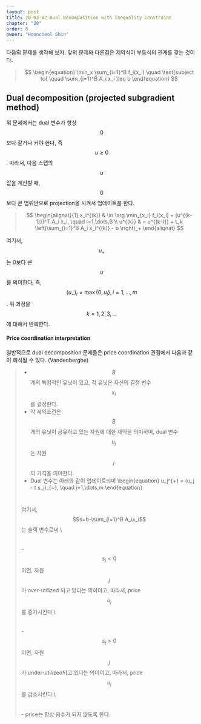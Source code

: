 ```yaml
---
layout: post
title: 20-02-02 Dual Decomposition with Inequality Constraint
chapter: "20"
order: 6
owner: "Hooncheol Shin"
---
```


다음의 문제를 생각해 보자. 앞의 문제와 다른점은 제약식이 부등식의 관계를 갖는 것이다. 
> $$
> \begin{equation}
> \min_x \sum_{i=1}^B f_i(x_i) \quad \text{subject to} \quad \sum_{i=1}^B A_i x_i \leq b
> \end{equation}
> $$

## Dual decomposition (projected subgradient method) 
위 문제에서는 dual 변수가 항상 $$0$$보다 같거나 커야 한다, 즉 $$u \geq 0$$. 따라서, 다음 스텝의 $$u$$값을 계산할 때, $$0$$보다 큰 범위안으로 projection을 시켜서 업데이트를 한다. 

> $$
> \begin{alignat}{1}
> x_i^{(k)} & \in \arg \min_{x_i} f_i(x_i) + (u^{(k-1)})^T A_i x_i, \quad i=1,\dots,B  \\
> u^{(k)}   & = u^{(k-1)} + t_k \left(\sum_{i=1}^B A_i x_i^{(k)} - b \right)_+
> \end{alignat}
> $$

여기서, $$u_{+}$$는 0보다 큰 $$u$$를 의미한다, 즉, $$(u_+)_i = \max \left\{0,u_i \right\}, i=1,\dots,m$$. 
위  과정을 $$k=1,2,3,\dots$$에 대해서 반복한다. 

#### Price coordination interpretation
일반적으로 dual decomposition 문제들은 price coordination 관점에서 다음과 같이 해석될 수 있다. (Vandenberghe)
> * $$B$$개의 독립적인 유닛이 있고, 각 유닛은 자신의 결정 변수 $$x_i$$를 결정한다. 
> * 각 제약조건은 $$B$$개의 유닛이 공유하고 있는 자원에 대한 제약을 의미하며, dual 변수 $$u_j$$는 자원 $$j$$의 가격을 의미한다. 
> * Dual 변수는 아래와 같이 업데이트되며
 \begin{equation}
 u_j^{+} = (u_j - t s_j)_{+}, \quad  j=1,\dots,m
 \end{equation}
>
> $$\quad$$ 여기서, $$s=b-\sum_{i=1}^B A_ix_i$$는 슬랙 변수로써 \\
> $$\qquad$$ - $$s_j < 0$$이면, 자원 $$j$$가 over-utilized 되고 있다는 의미이고, 따라서, price $$u_j$$를 증가시킨다 \\
> $$\qquad$$ - $$s_j > 0$$이면, 자원 $$j$$가 under-utilized되고 있다는 의미이고,  따라서, price $$u_j$$를 감소시킨다 \\
> $$\qquad$$ - price는 향상 음수가 되지 않도록 한다.
